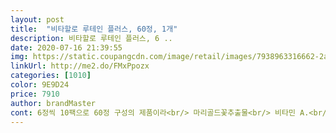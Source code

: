 ```yaml
---
layout: post 
title:  "비타할로 루테인 플러스, 60정, 1개" 
description: 비타할로 루테인 플러스, 6 ..
date: 2020-07-16 21:39:55 
img: https://static.coupangcdn.com/image/retail/images/7938963316662-2a49e42f-e8ee-4d03-950f-51d83e5bfc21.jpg 
linkUrl: http://me2.do/FMxPpozx 
categories: [1010] 
color: 9E9D24 
price: 7910 
author: brandMaster 
cont: 6정씩 10팩으로 60정 구성의 제품이라<br/> 마리골드꽃추출물<br/> 비타민 A.<br/>B2.<br/>E 함유<br/> 셀렌<br/> 아연<br/>구매해봤습니다.<br/><br/>그래도 사이즈가 작아도 무조건 입으로 들어가면 이상하게 목으로 넘기는게 힘들어져 거의 예전에는 갈아서도 먹고 입안에서 몇번을 굴리다 녹아 쓴맛을 삼키기도 했는데 요즘은 그래도 많이 좋아져 잘 먹고는 있지만 그렇다고 다 먹지는 못하고 작은사이즈에 손이 가더라구요.<br/><br/>그리고 자극적이 향이나 맛이 나지 않아<br/>길다보니 눈 관리를 해야겠다는 생각이 들어<br/>눈관리를 하기 위해서 앞으로 꾸준히 복용할<br/>때마침 루테인도 다 먹었고 하여 비타할로로 선택해 지긍까지 하루 한알씩 먹어오고 있어요.<br/><br/>루테인을 먹게 되었습니다.<br/><br/>말그래도 건강식품이기 때문에 지금보다 더 나빠지지 않기위한 투자라 생각하고 꾸준히 먹으려구요<br/>먹기 편합니다!<br/>먹은지 2주정도 되었는데 아직까지는 뭐 특별히 확 좋아진건 모르겠으나 건조함은 덜한 느낌입니다!<br/> 
---
```

 